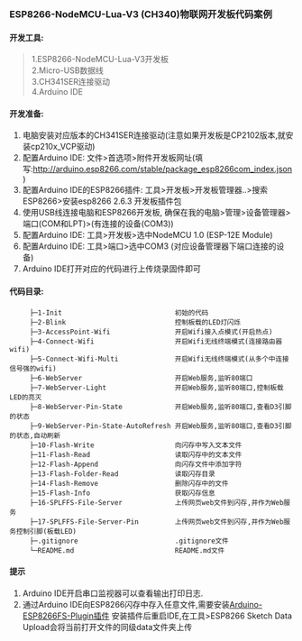 ### ESP8266-NodeMCU-Lua-V3 (CH340)物联网开发板代码案例

#### 开发工具:

>1.ESP8266-NodeMCU-Lua-V3开发板<br>
>2.Micro-USB数据线<br>
>3.CH341SER连接驱动<br>
>4.Arduino IDE<br>

#### 开发准备:
 1. 电脑安装对应版本的CH341SER连接驱动(注意如果开发板是CP2102版本,就安装cp210x_VCP驱动)
 2. 配置Arduino IDE: 文件>首选项>附件开发板网址(填写:http://arduino.esp8266.com/stable/package_esp8266com_index.json)
 3. 配置Arduino IDE的ESP8266插件: 工具>开发板>开发板管理器..>搜索ESP8266>安装esp8266 2.6.3
 开发板插件包
 4. 使用USB线连接电脑和ESP8266开发板, 确保在我的电脑>管理>设备管理器>端口(COM和LPT)>(有连接的设备(COM3))
 5. 配置Arduino IDE: 工具>开发板>选中NodeMCU 1.0 (ESP-12E Module)
 6. 配置Arduino IDE: 工具>端口>选中COM3 (对应设备管理器下端口连接的设备)
 7. Arduino IDE打开对应的代码进行上传烧录固件即可

#### 代码目录:
 ```
      ├─1-Init                            初始的代码
      ├─2-Blink                           控制板载的LED灯闪烁
      ├─3-AccessPoint-Wifi                开启Wifi接入点模式(开启热点)
      ├─4-Connect-Wifi                    开启Wifi无线终端模式(连接路由器wifi)
      ├─5-Connect-Wifi-Multi              开启Wifi无线终端模式(从多个中连接信号强的wifi)
      ├─6-WebServer                       开启Web服务,监听80端口
      ├─7-WebServer-Light                 开启Web服务,监听80端口,控制板载LED的亮灭
      ├─8-WebServer-Pin-State             开启Web服务,监听80端口,查看D3引脚的状态
      ├─9-WebServer-Pin-State-AutoRefresh 开启Web服务,监听80端口,查看D3引脚的状态,自动刷新
      ├─10-Flash-Write                    向闪存中写入文本文件
      ├─11-Flash-Read                     读取闪存中的文本文件
      ├─12-Flash-Append                   向闪存文件中添加字符
      ├─13-Flash-Folder-Read              读取闪存目录
      ├─14-Flash-Remove                   删除闪存中的文件
      ├─15-Flash-Info                     获取闪存信息
      ├─16-SPLFFS-File-Server             上传网页web文件到闪存,并作为Web服务
      ├─17-SPLFFS-File-Server-Pin         上传网页web文件到闪存,并作为Web服务控制引脚(板载LED)
      ├─.gitignore                        .gitignore文件
      └─README.md                         README.md文件
 ```

#### 提示
1. Arduino IDE开启串口监视器可以查看输出打印日志.
2. 通过Arduino IDE向ESP8266闪存中存入任意文件,需要安装[Arduino-ESP8266FS-Plugin插件](https://github.com/esp8266/arduino-esp8266fs-plugin)
   安装插件后重启IDE,在工具>ESP8266 Sketch Data Upload会将当前打开文件的同级data文件夹上传